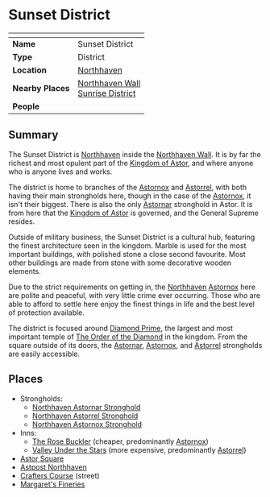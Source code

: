 # Sunset District

| []() | |
| --- | --- |
| **Name** | Sunset District |
| **Type** | District |
| **Location** | [Northhaven](../cities/northhaven.md) |
| **Nearby Places** | [Northhaven Wall](../structures/northhaven-wall.md)<br />[Sunrise District](sunrise-district.md) |
| **People** | |

## Summary

The Sunset District is [Northhaven](../cities/northhaven.md) inside the [Northhaven Wall](../structures/northhaven-wall.md). It is by far the richest and most opulent part of the [Kingdom of Astor](../../civilisations/kingdom-of-astor/kingdom-of-astor.md), and where anyone who is anyone lives and works.

The district is home to branches of the [Astornox](../../organisations/astornox/astornox.md) and [Astorrel](../../organisations/astorrel/astorrel.md), with both having their main strongholds here, though in the case of the [Astornox](../../organisations/astornox/astornox.md), it isn't their biggest. There is also the only [Astornar](../../organisations/astornar.md) stronghold in Astor. It is from here that the [Kingdom of Astor](../../civilisations/kingdom-of-astor/kingdom-of-astor.md) is governed, and the General Supreme resides.

Outside of military business, the Sunset District is a cultural hub, featuring the finest architecture seen in the kingdom. Marble is used for the most important buildings, with polished stone a close second favourite. Most other buildings are made from stone with some decorative wooden elements.

Due to the strict requirements on getting in, the [Northhaven](../cities/northhaven.md) [Astornox](../../organisations/astornox/astornox.md) here are polite and peaceful, with very little crime ever occurring. Those who are able to afford to settle here enjoy the finest things in life and the best level of protection available.

The district is focused around [Diamond Prime](../buildings/temples/diamond-prime.md), the largest and most important temple of [The Order of the Diamond](../../organisations/the-order-of-the-diamond.md) in the kingdom. From the square outside of its doors, the [Astornar](../../organisations/astornar.md), [Astornox](../../organisations/astornox/astornox.md), and [Astorrel](../../organisations/astorrel/astorrel.md) strongholds are easily accessible.

## Places

- Strongholds:
  - [Northhaven Astornar Stronghold](../strongholds/northhaven-astornar-stronghold.md)
  - [Northhaven Astorrel Stronghold](../strongholds/northhaven-astorrel-stronghold.md)
  - [Northhaven Astornox Stronghold](../strongholds/northhaven-astornox-stronghold.md)
- Inns:
  - [The Rose Buckler](../buildings/inns-taverns/the-rose-buckler.md) (cheaper, predominantly [Astornox](../../organisations/astornox/astornox.md))
  - [Valley Under the Stars](../buildings/inns-taverns/valley-under-the-stars.md) (more expensive, predominantly [Astorrel](../../organisations/astorrel/astorrel.md))
- [Astor Square](../structures/astor-square.md)
- [Astpost Northhaven](../buildings/shops/astpost-northhaven.md)
- [Crafters Course](../streets/crafters-course.md) (street)
- [Margaret's Fineries](../buildings/shops/margarets-fineries.md)
